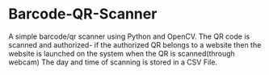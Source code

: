 # Barcode-QR-Scanner


A simple barcode/qr scanner using Python and OpenCV. The QR code is scanned and authorized- if the authorized QR belongs to a website then the website is launched on the system when the QR is scanned(through webcam)
The day and time of scanning is stored in a CSV File.
